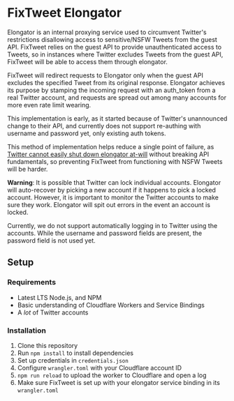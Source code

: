 # FixTweet Elongator

Elongator is an internal proxying service used to circumvent Twitter's restrictions disallowing access to sensitive/NSFW Tweets from the guest API. FixTweet relies on the guest API to provide unauthenticated access to Tweets, so in instances where Twitter excludes Tweets from the guest API, FixTweet will be able to access them through elongator.

FixTweet will redirect requests to Elongator only when the guest API excludes the specified Tweet from its original response. Elongator achieves its purpose by stamping the incoming request with an auth_token from a real Twitter account, and requests are spread out among many accounts for more even rate limit wearing.

This implementation is early, as it started because of Twitter's unannounced change to their API, and currently does not support re-authing with username and password yet, only existing auth tokens.

This method of implementation helps reduce a single point of failure, as [Twitter cannot easily shut down elongator at-will](https://www.engadget.com/twitter-shut-off-its-free-api-and-its-breaking-a-lot-of-apps-222011637.html) without breaking API fundamentals, so preventing FixTweet from functioning with NSFW Tweets will be harder. 

**Warning**: It is possible that Twitter can lock individual accounts. Elongator will auto-recover by picking a new account if it happens to pick a locked account. However, it is important to monitor the Twitter accounts to make sure they work. Elongator will spit out errors in the event an account is locked.

Currently, we do not support automatically logging in to Twitter using the accounts. While the username and password fields are present, the password field is not used yet.

## Setup

### Requirements

* Latest LTS Node.js, and NPM
* Basic understanding of Cloudflare Workers and Service Bindings
* A _lot_ of Twitter accounts

### Installation

1. Clone this repository
2. Run `npm install` to install dependencies
3. Set up credentials in `credentials.json`
4. Configure `wrangler.toml` with your Cloudflare account ID
5. `npm run reload` to upload the worker to Cloudflare and open a log
6. Make sure FixTweet is set up with your elongator service binding in its `wrangler.toml`
